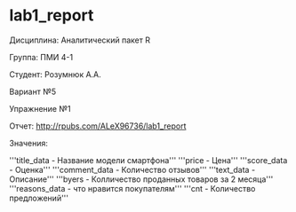 # lab1_report
Дисциплина: Аналитический пакет R

Группа: ПМИ 4-1

Студент: Розумнюк А.А.

Вариант №5

Упражнение №1

Отчет: http://rpubs.com/ALeX96736/lab1_report


Значения:

'''title_data - Название модели смартфона'''
'''price - Цена'''
'''score_data - Оценка'''
'''comment_data - Количество отзывов'''
'''text_data - Описание'''
'''byers - Колличество проданных товаров за 2 месяца'''
'''reasons_data - что нравится покупателям'''
'''cnt - Количество предложений'''
